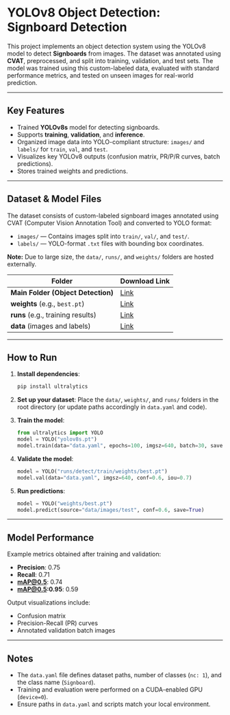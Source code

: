 # YOLOv8 Object Detection: Signboard Detection

This project implements an object detection system using the YOLOv8 model to detect **Signboards** from images. The dataset was annotated using **CVAT**, preprocessed, and split into training, validation, and test sets. The model was trained using this custom-labeled data, evaluated with standard performance metrics, and tested on unseen images for real-world prediction.

---

## Key Features

- Trained **YOLOv8s** model for detecting signboards.
- Supports **training**, **validation**, and **inference**.
- Organized image data into YOLO-compliant structure: `images/` and `labels/` for `train`, `val`, and `test`.
- Visualizes key YOLOv8 outputs (confusion matrix, PR/P/R curves, batch predictions).
- Stores trained weights and predictions.

---

## Dataset & Model Files

The dataset consists of custom-labeled signboard images annotated using CVAT (Computer Vision Annotation Tool) and converted to YOLO format:
  - `images/` — Contains images split into `train/`, `val/`, and `test/`.
  - `labels/` — YOLO-format `.txt` files with bounding box coordinates.
  
**Note:** Due to large size, the `data/`, `runs/`, and `weights/` folders are hosted externally.

| Folder      | Download Link |
|-------------|--------------|
| **Main Folder (Object Detection)** | [Link](https://1024terabox.com/s/1hXJHMUzhMkVZY0ob63DHxA) |
| **weights** (e.g., `best.pt`)     | [Link](https://1024terabox.com/s/1UeX81l_LEbOM0zzLKwyccg) |
| **runs** (e.g., training results) | [Link](https://1024terabox.com/s/1gJ439zWsCZnfOGH5FlmBOA) |
| **data** (images and labels)      | [Link](https://1024terabox.com/s/1R0_VnsJRYmV6oAfUrtx6nw) |

---

## How to Run

1. **Install dependencies**:
    ```bash
    pip install ultralytics
    ```

2. **Set up your dataset**: Place the `data/`, `weights/`, and `runs/` folders in the root directory (or update paths accordingly in `data.yaml` and code).

3. **Train the model**:
    ```python
    from ultralytics import YOLO
    model = YOLO("yolov8s.pt")
    model.train(data="data.yaml", epochs=100, imgsz=640, batch=30, save=True)
    ```

4. **Validate the model**:
    ```python
    model = YOLO("runs/detect/train/weights/best.pt")
    model.val(data="data.yaml", imgsz=640, conf=0.6, iou=0.7)
    ```

5. **Run predictions**:
    ```python
    model = YOLO("weights/best.pt")
    model.predict(source="data/images/test", conf=0.6, save=True)
    ```

---

## Model Performance

Example metrics obtained after training and validation:

- **Precision**: 0.75  
- **Recall**: 0.71  
- **mAP@0.5**: 0.74  
- **mAP@0.5:0.95**: 0.59

Output visualizations include:

- Confusion matrix
- Precision-Recall (PR) curves
- Annotated validation batch images

---

## Notes

- The `data.yaml` file defines dataset paths, number of classes (`nc: 1`), and the class name (`Signboard`).
- Training and evaluation were performed on a CUDA-enabled GPU (`device=0`).
- Ensure paths in `data.yaml` and scripts match your local environment.
